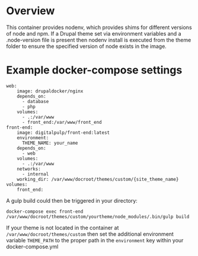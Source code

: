 # Overview
This container provides nodenv, which provides shims for different versions of node and npm. If a Drupal theme set via environment variables and a .node-version file is present then nodenv install is executed from the theme folder to ensure the specified version of node exists in the image.

# Example docker-compose settings

```
web:
    image: drupaldocker/nginx
    depends_on:
      - database
      - php
    volumes:
      - .:/var/www
      - front_end:/var/www/front_end
front-end:
    image: digitalpulp/front-end:latest
    environment:
      THEME_NAME: your_name
    depends_on:
      - web
    volumes:
      - .:/var/www
    networks:
      - internal
    working_dir: /var/www/docroot/themes/custom/{site_theme_name}
volumes:
    front_end:
```

A gulp build could then be triggered in your directory:

```
docker-compose exec front-end /var/www/docroot/themes/custom/yourtheme/node_modules/.bin/gulp build
```

If your theme is not located in the container at
`/var/www/docroot/themes/custom` then set the additional environment variable
`THEME_PATH` to the proper path in the `environment` key within your
docker-compose.yml
